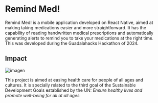 # Remind Med!
Remind Med! is a mobile application developed on React Native, aimed at making taking medications easier and more straightforward. It has the capability of reading handwritten medical prescriptions and automatically generating alerts to remind you to take your medications at the right time. This was developed during the Guadalahacks Hackathon of 2024.

## Impact 
![imagen](https://github.com/santiagoAlvz/RemindMed/assets/90468276/18bd9d6b-744d-4228-ad6e-2698cff681b1)

This project is aimed at easing health care for people of all ages and cultures. It is specially related to the third goal of the Sustainable Development Goals established by the UN: *Ensure healthy lives and promote well-being for all at all ages*
